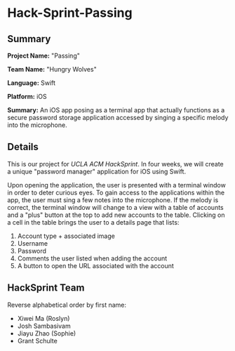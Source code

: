 # Hack-Sprint-Passing

## Summary ##
**Project Name:** "Passing"

**Team Name:** "Hungry Wolves"

**Language:** Swift

**Platform:** iOS

**Summary:** An iOS app posing as a terminal app that actually functions as a secure password storage application accessed by singing a specific melody into the microphone.


## Details ##
This is our project for *UCLA ACM HackSprint*. In four weeks, we will create a unique "password manager" application for iOS using Swift.

Upon opening the application, the user is presented with a terminal window in order to deter curious eyes. To gain access to the applications within the app, the user must sing a few notes into the microphone. If the melody is correct, the terminal window will change to a view with a table of accounts and a "plus" button at the top to add new accounts to the table. Clicking on a cell in the table brings the user to a details page that lists:
1) Account type + associated image
2) Username
3) Password
4) Comments the user listed when adding the account
5) A button to open the URL associated with the account


## HackSprint Team ##
Reverse alphabetical order by first name:
* Xiwei Ma (Roslyn)
* Josh Sambasivam
* Jiayu Zhao (Sophie)
* Grant Schulte
